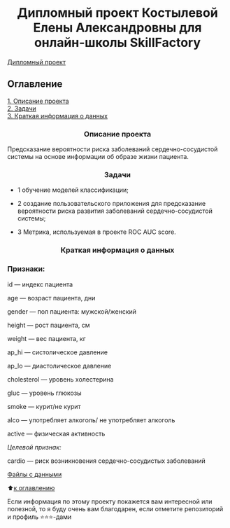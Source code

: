 # <center> Дипломный проект Костылевой Елены Александровны для онлайн-школы SkillFactory </center>
[Дипломный проект](https://github.com/aicelena/Project)

## Оглавление  
[1. Описание проекта](https://github.com/aicelena/Project/README.md#Описание-проекта)  
[2. Задачи](https://github.com/aicelena/Project/README.md#Задачи:)  
[3. Краткая информация о данных](https://github.com/aicelena/Project/README.md#Краткая-информация-о-данных)  


### <center>Описание проекта</center>    
Предсказание вероятности риска заболеваний сердечно-сосудистой системы на основе информации об образе жизни пациента.


### <center>Задачи</center>
* 1 обучение моделей классификации;

* 2 создание пользовательского приложения для предсказание вероятности риска развития заболеваний сердечно-сосудистой системы;

* 3 Метрика, используемая в проекте ROC AUC score.


### <center>Краткая информация о данных</center>
### Признаки:

id — индекс пациента

age — возраст пациента, дни

gender — пол пациента: мужской/женский

height — рост пациента, см

weight — вес пациента, кг

ap_hi — систолическое давление

ap_lo — диастолическое давление

cholesterol — уровень холестерина

gluc — уровень глюкозы

smoke — курит/не курит

alco — употребляет алкоголь/ не употребляет алкоголь

active — физическая активность

*Целевой признак:*

сardio — риск возникновения сердечно-сосудистых заболеваний


[Файлы с данными](https://www.kaggle.com/competitions/yap15-heart-diseases-predictions)
  

:arrow_up:[к оглавлению](https://github.com/aicelena/Project/README.md#Оглавление)


Если информация по этому проекту покажется вам интересной или полезной, то я буду очень вам благодарен, если отметите репозиторий и профиль ⭐️⭐️⭐️-дами
